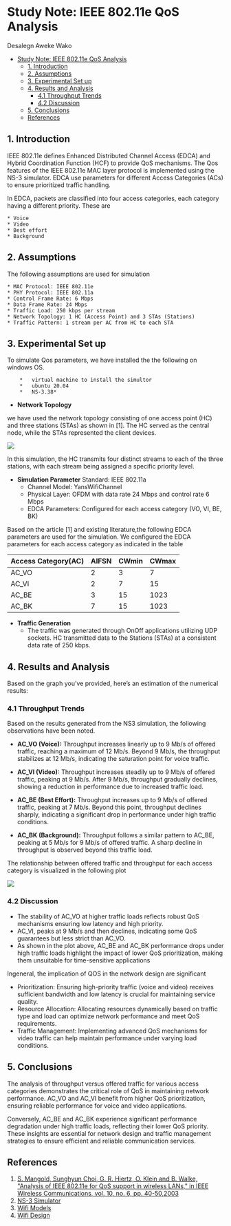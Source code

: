 #  Study Note: IEEE 802.11e QoS Analysis

 Desalegn Aweke Wako
- [Study Note: IEEE 802.11e QoS Analysis](#study-note-ieee-80211e-qos-analysis)
  - [1. Introduction](#1-introduction)
  - [2. Assumptions](#2-assumptions)
  - [3. Experimental Set up](#3-experimental-set-up)
  - [4. Results and  Analysis](#4-results-and-analysis)
    - [4.1 Throughput Trends](#41-throughput-trends)
    - [4.2 Discussion](#42-discussion)
  - [5. Conclusions](#5-conclusions)
  - [References](#references)



## 1. Introduction
IEEE 802.11e defines Enhanced Distributed Channel Access (EDCA) and Hybrid Coordination Function (HCF) to provide QoS mechanisms. The Qos features of the IEEE 802.11e MAC layer protocol is implemented using the NS-3 simulator. EDCA use parameters for different Access Categories (ACs) to ensure prioritized traffic handling.

In EDCA, packets are classified into four access categories, each category having a different priority.  These are

    * Voice
    * Video
    * Best effort
    * Background


## 2. Assumptions
The following assumptions are used for simulation

    * MAC Protocol: IEEE 802.11e
    * PHY Protocol: IEEE 802.11a
    * Control Frame Rate: 6 Mbps
    * Data Frame Rate: 24 Mbps
    * Traffic Load: 250 kbps per stream
    * Network Topology: 1 HC (Access Point) and 3 STAs (Stations)
    * Traffic Pattern: 1 stream per AC from HC to each STA



## 3. Experimental Set up
 To simulate Qos parameters, we have installed the the following  on windows OS. 

		*	virtual machine to install the simultor
		*	ubuntu 20.04
		*	NS-3.38*
- **Network Topology**

 we have used the network topology consisting of one access point (HC) and three stations (STAs) as shown in [1]. The HC served as the central node, while the STAs represented the client devices.

![](./assets/topology-1.JPG)

In this simulation, the HC transmits four distinct streams to each of the three stations, with each stream being assigned a specific priority level.
 
- **Simulation Parameter**
Standard: IEEE 802.11a
  - Channel Model: YansWifiChannel
  - Physical Layer: OFDM with data rate 24 Mbps and control rate 6 Mbps
  - EDCA Parameters: Configured for each access category (VO, VI, BE, BK)

 Based on the article [1] and existing literature,the following EDCA parameters are used for the simulation. We configured the EDCA parameters for each access category as indicated in the table

| Access Category(AC)| AIFSN | CWmin |CWmax |
|----------          |-------|-------|------|
| AC_VO              | 2     |3      |7
| AC_VI              | 2     | 7     |15
| AC_BE              | 3     | 15    |1023
| AC_BK              | 7     | 15    |1023



- **Traffic Generation**
  - The traffic was generated through OnOff applications utilizing UDP sockets. HC transmitted data to the Stations (STAs) at a consistent data rate of 250 kbps.

## 4. Results and  Analysis

Based on the graph you’ve provided, here’s an estimation of the numerical results:
### 4.1 Throughput Trends

Based on the results generated from the NS3 simulation, the following observations have been noted.
- **AC_VO (Voice):**
    Throughput increases linearly up to 9 Mb/s of offered traffic, reaching a maximum of 12 Mb/s. Beyond 9 Mb/s, the throughput stabilizes at 12 Mb/s, indicating the saturation point for voice traffic.

- **AC_VI (Video):** Throughput increases steadily up to 9 Mb/s of offered traffic, peaking at 9 Mb/s. After 9 Mb/s, throughput gradually declines, showing a reduction in performance due to increased traffic load.
  
- **AC_BE (Best Effort):** Throughput increases up to 9 Mb/s of offered traffic, peaking at 7 Mb/s. Beyond this point, throughput declines sharply, indicating a significant drop in performance under high traffic conditions.

- **AC_BK (Background):** Throughput follows a similar pattern to AC_BE, peaking at 5 Mb/s for 9 Mb/s of offered traffic.
A sharp decline in throughput is observed beyond this traffic load. 

The relationship between offered traffic and throughput for each access category is visualized in the following plot

![](./ThroughputvsTraffic-1.JPG)


### 4.2 Discussion

- The stability of AC_VO  at higher traffic loads reflects robust QoS mechanisms ensuring low latency and high priority.
- AC_VI, peaks at 9 Mb/s and then declines, indicating some QoS guarantees but less strict than AC_VO.
- As shown in the plot above, AC_BE and AC_BK performance drops under high traffic loads highlight the impact of lower QoS prioritization, making them unsuitable for time-sensitive applications
  
Ingeneral, the implication of  QOS in the network design are significant
  - Prioritization: Ensuring high-priority traffic (voice and video) receives sufficient bandwidth and low latency is crucial for maintaining service quality.
  - Resource Allocation: Allocating resources dynamically based on traffic type and load can optimize network performance and meet QoS requirements.
  - Traffic Management: Implementing advanced QoS mechanisms for video traffic can help maintain performance under varying load conditions.


## 5. Conclusions

The analysis of throughput versus offered traffic for various access categories demonstrates the critical role of QoS in maintaining network performance. AC_VO and AC_VI benefit from higher QoS prioritization, ensuring reliable performance for voice and video applications. 

Conversely, AC_BE and AC_BK experience significant performance degradation under high traffic loads, reflecting their lower QoS priority. These insights are essential for network design and traffic management strategies to ensure efficient and reliable communication services.


## References
 1. [S. Mangold, Sunghyun Choi, G. R. Hiertz, O. Klein and B. Walke, "Analysis of IEEE 802.11e for QoS support in wireless LANs," in IEEE Wireless Communications, vol. 10, no. 6, pp. 40-50,2003](https://ieeexplore.ieee.org/document/1265851)
 2. [NS-3 Simulator](https://www.nsnam.org/docs/manual/html/events.html)
 2. [Wifi Models](https://www.nsnam.org/docs/release/3.8/doxygen/group___wifi.html)
 3. [Wifi Design](https://github.com/imec-idlab/IEEE-802.11ah-ns-3/blob/master/src/wifi/doc/source/wifi-design.rst)
